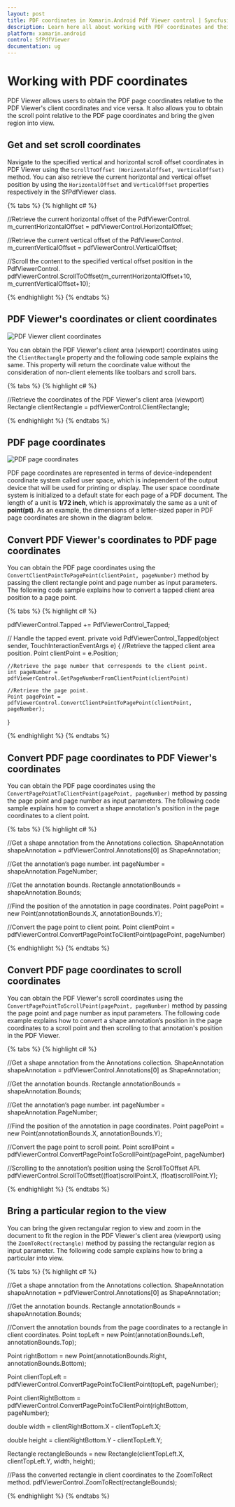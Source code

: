 ```yaml
---
layout: post
title: PDF coordinates in Xamarin.Android Pdf Viewer control | Syncfusion
description: Learn here all about working with PDF coordinates and their conversions support in Syncfusion<sup>®</sup> Xamarin.Android Pdf Viewer control and more.
platform: xamarin.android
control: SfPdfViewer
documentation: ug
---
```


# Working with PDF coordinates

PDF Viewer allows users to obtain the PDF page coordinates relative to the PDF Viewer's client coordinates and vice versa. It also allows you to obtain the scroll point relative to the PDF page coordinates and bring the given region into view.
 
## Get and set scroll coordinates
 
Navigate to the specified vertical and horizontal scroll offset coordinates in PDF Viewer using the `ScrollToOffset (HorizontalOffset, VerticalOffset)` method. You can also retrieve the current horizontal and vertical offset position by using the `HorizontalOffset` and `VerticalOffset` properties respectively in the SfPdfViewer class.
 
{% tabs %}
{% highlight c# %}

//Retrieve the current horizontal offset of the PdfViewerControl.
m_currentHorizontalOffset = pdfViewerControl.HorizontalOffset;
 
//Retrieve the current vertical offset of the PdfViewerControl.
m_currentVerticalOffset = pdfViewerControl.VerticalOffset;
 
//Scroll the content to the specified vertical offset position in the PdfViewerControl.
pdfViewerControl.ScrollToOffset(m_currentHorizontalOffset+10, m_currentVerticalOffset+10);

{% endhighlight %}
{% endtabs %}
 
## PDF Viewer's coordinates or client coordinates

![PDF Viewer client coordinates](pdfviewer_images/ClientCoordinates.png)
 
You can obtain the PDF Viewer's client area (viewport) coordinates using the `ClientRectangle` property and the following code sample explains the same. This property will return the coordinate value without the consideration of non-client elements like toolbars and scroll bars. 

{% tabs %}
{% highlight c# %}

//Retrieve the coordinates of the PDF Viewer's client area (viewport)
Rectangle clientRectangle = pdfViewerControl.ClientRectangle;

{% endhighlight %}
{% endtabs %}
 
## PDF page coordinates

![PDF page coordinates](pdfviewer_images/PageCoordinates.png)
 
PDF page coordinates are represented in terms of device-independent coordinate system called user space, which is independent of the output device that will be used for printing or display. The user space coordinate system is initialized to a default state for each page of a PDF document. The length of a unit is **1/72 inch**, which is approximately the same as a unit of **point(pt)**. As an example, the dimensions of a letter-sized paper in PDF page coordinates are shown in the diagram below. 
 
## Convert PDF Viewer's coordinates to PDF page coordinates
 
You can obtain the PDF page coordinates using the `ConvertClientPointToPagePoint(clientPoint, pageNumber)` method by passing the client rectangle point and page number as input parameters. The following code sample explains how to convert a tapped client area position to a page point.  
 
{% tabs %}
{% highlight c# %}

pdfViewerControl.Tapped += PdfViewerControl_Tapped; 
 
// Handle the tapped event.
private void PdfViewerControl_Tapped(object sender, TouchInteractionEventArgs e)
{
    //Retrieve the tapped client area position.
    Point clientPoint = e.Position;
 
    //Retrieve the page number that corresponds to the client point.
    int pageNumber = pdfViewerControl.GetPageNumberFromClientPoint(clientPoint)
 
    //Retrieve the page point.
    Point pagePoint = pdfViewerControl.ConvertClientPointToPagePoint(clientPoint, pageNumber);
} 
		
{% endhighlight %}
{% endtabs %}
 
## Convert PDF page coordinates to PDF Viewer's coordinates
 
You can obtain the PDF page coordinates using the `ConvertPagePointToClientPoint(pagePoint, pageNumber)` method by passing the page point and page number as input parameters. The following code sample explains how to convert a shape annotation's position in the page coordinates to a client point. 

{% tabs %}
{% highlight c# %}

//Get a shape annotation from the Annotations collection.
ShapeAnnotation shapeAnnotation = pdfViewerControl.Annotations[0] as ShapeAnnotation;
 
//Get the annotation’s page number.
int pageNumber = shapeAnnotation.PageNumber;
 
//Get the annotation bounds.
Rectangle annotationBounds = shapeAnnotation.Bounds;
 
//Find the position of the annotation in page coordinates.
Point pagePoint = new Point(annotationBounds.X, annotationBounds.Y);
 
//Convert the page point to client point.
Point clientPoint = pdfViewerControl.ConvertPagePointToClientPoint(pagePoint, pageNumber)
 
{% endhighlight %}
{% endtabs %} 

## Convert PDF page coordinates to scroll coordinates
 
You can obtain the PDF Viewer's scroll coordinates using the `ConvertPagePointToScrollPoint(pagePoint, pageNumber)` method by passing the page point and page number as input parameters. The following code example explains how to convert a shape annotation’s position in the page coordinates to a scroll point and then scrolling to that annotation's position in the PDF Viewer.

{% tabs %}
{% highlight c# %}

//Get a shape annotation from the Annotations collection.
ShapeAnnotation shapeAnnotation = pdfViewerControl.Annotations[0] as ShapeAnnotation;
 
//Get the annotation bounds.
Rectangle annotationBounds = shapeAnnotation.Bounds;
 
//Get the annotation’s page number.
int pageNumber = shapeAnnotation.PageNumber;
 
//Find the position of the annotation in page coordinates.
Point pagePoint = new Point(annotationBounds.X, annotationBounds.Y);
 
//Convert the page point to scroll point.
Point scrollPoint = pdfViewerControl.ConvertPagePointToScrollPoint(pagePoint, pageNumber)
 
//Scrolling to the annotation’s position using the ScrollToOffset API.
pdfViewerControl.ScrollToOffset((float)scrollPoint.X, (float)scrollPoint.Y);
 
{% endhighlight %}
{% endtabs %}

## Bring a particular region to the view
 
You can bring the given rectangular region to view and zoom in the document to fit the region in the PDF Viewer's client area (viewport) using the `ZoomToRect(rectangle)` method by passing the rectangular region as input parameter. The following code sample explains how to bring a particular into view.

{% tabs %}
{% highlight c# %}

//Get a shape annotation from the Annotations collection.
ShapeAnnotation shapeAnnotation = pdfViewerControl.Annotations[0] as ShapeAnnotation;
 
//Get the annotation bounds.
Rectangle annotationBounds = shapeAnnotation.Bounds;
 
//Convert the annotation bounds from the page coordinates to a rectangle in client coordinates. 
Point topLeft = new Point(annotationBounds.Left, annotationBounds.Top);
            
Point rightBottom = new Point(annotationBounds.Right, annotationBounds.Bottom);
            
Point clientTopLeft = pdfViewerControl.ConvertPagePointToClientPoint(topLeft, pageNumber);
            
Point clientRightBottom = pdfViewerControl.ConvertPagePointToClientPoint(rightBottom, pageNumber);
            
double width = clientRightBottom.X - clientTopLeft.X;
            
double height = clientRightBottom.Y - clientTopLeft.Y;
            
Rectangle rectangleBounds = new Rectangle(clientTopLeft.X, clientTopLeft.Y, width, height);
 
//Pass the converted rectangle in client coordinates to the ZoomToRect method. 
pdfViewerControl.ZoomToRect(rectangleBounds);
 
{% endhighlight %}
{% endtabs %}
